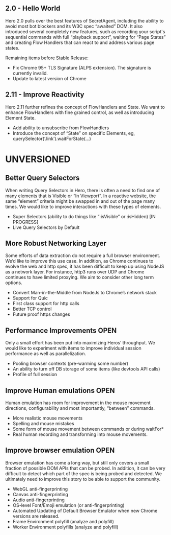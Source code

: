 ## 2.0 - Hello World
Hero 2.0 pulls over the best features of SecretAgent, including the ability to avoid most bot blockers and its W3C spec “awaited” DOM. It also introduced several completely new features, such as recording your script's sequential commands with full “playback support”, waiting for “Page States” and creating Flow Handlers that can react to and address various page states.

Remaining items before Stable Release:

- Fix Chrome 95+ TLS Signature (ALPS extension). The signature is currently invalid.
- Update to latest version of Chrome

## 2.11 - Improve Reactivity
Hero 2.11 further refines the concept of FlowHandlers and State. We want to enhance FlowHandlers with fine grained control, as well as introducing Element State.
- Add ability to unsubscribe from FlowHandlers
- Introduce the concept of “State” on specific Elements, eg, querySelector(‘.link’).waitForState(...)


# UNVERSIONED

## Better Query Selectors
When writing Query Selectors in Hero, there is often a need to find one of many elements that is Visible or “In Viewport”. In a reactive website, the same “element” criteria might be swapped in and out of the page many times. We would like to improve interactions with these types of elements.
- Super Selectors (ability to do things like “:isVisible” or :isHidden) [IN PROGRESS]
- Live Query Selectors by Default

## More Robust Networking Layer
Some efforts of data extraction do not require a full browser environment. We’d like to improve this use case. In addition, as Chrome continues to evolve the web and http spec, it has been difficult to keep up using NodeJS as a network layer. For instance, http3 runs over UDP and Chrome continues to have limited proxying. We aim to consider other long term options.
- Convert Man-in-the-Middle from NodeJs to Chrome’s network stack
- Support for Quic
- First class support for http calls
- Better TCP control
- Future proof https changes

## Performance Improvements OPEN
Only a small effort has been put into maximizing Heros’ throughput. We would like to experiment with items to improve individual session performance as well as parallelization.
- Pooling browser contexts (pre-warming some number)
- An ability to turn off DB storage of some items (like devtools API calls)
- Profile of full session

## Improve Human emulations OPEN
Human emulation has room for improvement in the mouse movement directions, configurability and most importantly, “between” commands.
- More realistic mouse movements
- Spelling and mouse mistakes
- Some form of mouse movement between commands or during waitFor*
- Real human recording and transforming into mouse movements.

## Improve browser emulation OPEN
Browser emulation has come a long way, but still only covers a small fraction of possible DOM APIs that can be probed. In addition, it can be very difficult to detect which part of the spec is being probed and detected. We ultimately need to improve this story to be able to support the community.
- WebGL anti-fingerprinting
- Canvas anti-fingerprinting
- Audio anti-fingerprinting
- OS-level Font/Emoji emulation (or anti-fingerprinting)
- Automated Updating of Default Browser Emulator when new Chrome versions are released.
- Frame Environment polyfill (analyze and polyfill)
- Worker Environment polyfills (analyze and polyfill)
